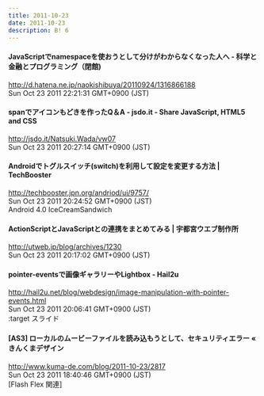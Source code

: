 ```yaml
---
title: 2011-10-23
date: 2011-10-23
description: B! 6
---
```


#### JavaScriptでnamespaceを使おうとして分けがわからなくなった人へ - 科学と金融とプログラミング（閉館)
http://d.hatena.ne.jp/naokishibuya/20110924/1316866188<br>
Sun Oct 23 2011 22:21:31 GMT+0900 (JST)<br>


#### spanでアイコンもどきを作ったQ＆A - jsdo.it - Share JavaScript, HTML5 and CSS
http://jsdo.it/Natsuki.Wada/vw07<br>
Sun Oct 23 2011 20:27:14 GMT+0900 (JST)<br>


#### Androidでトグルスイッチ(switch)を利用して設定を変更する方法 | TechBooster
http://techbooster.jpn.org/andriod/ui/9757/<br>
Sun Oct 23 2011 20:24:52 GMT+0900 (JST)<br>
Android 4.0 IceCreamSandwich


#### 			   ActionScriptとJavaScriptとの連携をまとめてみる | 宇都宮ウエブ制作所 		
http://utweb.jp/blog/archives/1230<br>
Sun Oct 23 2011 20:17:02 GMT+0900 (JST)<br>


#### pointer-eventsで画像ギャラリーやLightbox - Hail2u
http://hail2u.net/blog/webdesign/image-manipulation-with-pointer-events.html<br>
Sun Oct 23 2011 20:06:41 GMT+0900 (JST)<br>
:target スライド


#### [AS3] ローカルのムービーファイルを読み込もうとして、セキュリティエラー « きんくまデザイン
http://www.kuma-de.com/blog/2011-10-23/2817<br>
Sun Oct 23 2011 18:40:46 GMT+0900 (JST)<br>
[Flash Flex 関連]



